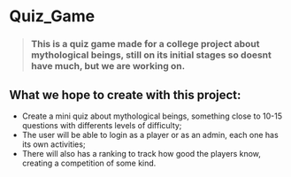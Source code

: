 # Quiz_Game

> ### This is a quiz game made for a college project about mythological beings, still on its initial stages so doesnt have much, but we are working on.

## What we hope to create with this project:

- Create a mini quiz about mythological beings, something close to 10-15 questions with differents levels of difficulty;
- The user will be able to login as a player or as an admin, each one has its own activities;
- There will also has a ranking to track how good the players know, creating a competition of some kind.

